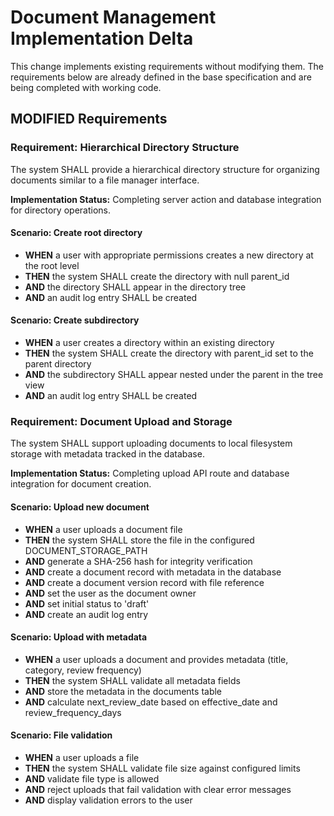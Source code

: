 # Document Management Implementation Delta

This change implements existing requirements without modifying them. The requirements below are already defined in the base specification and are being completed with working code.

## MODIFIED Requirements

### Requirement: Hierarchical Directory Structure
The system SHALL provide a hierarchical directory structure for organizing documents similar to a file manager interface.

**Implementation Status:** Completing server action and database integration for directory operations.

#### Scenario: Create root directory
- **WHEN** a user with appropriate permissions creates a new directory at the root level
- **THEN** the system SHALL create the directory with null parent_id
- **AND** the directory SHALL appear in the directory tree
- **AND** an audit log entry SHALL be created

#### Scenario: Create subdirectory
- **WHEN** a user creates a directory within an existing directory
- **THEN** the system SHALL create the directory with parent_id set to the parent directory
- **AND** the subdirectory SHALL appear nested under the parent in the tree view
- **AND** an audit log entry SHALL be created

### Requirement: Document Upload and Storage
The system SHALL support uploading documents to local filesystem storage with metadata tracked in the database.

**Implementation Status:** Completing upload API route and database integration for document creation.

#### Scenario: Upload new document
- **WHEN** a user uploads a document file
- **THEN** the system SHALL store the file in the configured DOCUMENT_STORAGE_PATH
- **AND** generate a SHA-256 hash for integrity verification
- **AND** create a document record with metadata in the database
- **AND** create a document version record with file reference
- **AND** set the user as the document owner
- **AND** set initial status to 'draft'
- **AND** create an audit log entry

#### Scenario: Upload with metadata
- **WHEN** a user uploads a document and provides metadata (title, category, review frequency)
- **THEN** the system SHALL validate all metadata fields
- **AND** store the metadata in the documents table
- **AND** calculate next_review_date based on effective_date and review_frequency_days

#### Scenario: File validation
- **WHEN** a user uploads a file
- **THEN** the system SHALL validate file size against configured limits
- **AND** validate file type is allowed
- **AND** reject uploads that fail validation with clear error messages
- **AND** display validation errors to the user

